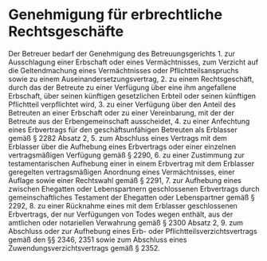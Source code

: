 # Genehmigung für erbrechtliche Rechtsgeschäfte

Der Betreuer bedarf der Genehmigung des Betreuungsgerichts  1\.
 zur Ausschlagung einer Erbschaft oder eines Vermächtnisses, zum Verzicht auf die Geltendmachung eines Vermächtnisses oder Pflichtteilsanspruchs sowie zu einem Auseinandersetzungsvertrag,
 2\.
 zu einem Rechtsgeschäft, durch das der Betreute zu einer Verfügung über eine ihm angefallene Erbschaft, über seinen künftigen gesetzlichen Erbteil oder seinen künftigen Pflichtteil verpflichtet wird,
 3\.
 zu einer Verfügung über den Anteil des Betreuten an einer Erbschaft oder zu einer Vereinbarung, mit der der Betreute aus der Erbengemeinschaft ausscheidet,
 4\.
 zu einer Anfechtung eines Erbvertrags für den geschäftsunfähigen Betreuten als Erblasser gemäß § 2282 Absatz 2,
 5\.
 zum Abschluss eines Vertrags mit dem Erblasser über die Aufhebung eines Erbvertrags oder einer einzelnen vertragsmäßigen Verfügung gemäß § 2290,
 6\.
 zu einer Zustimmung zur testamentarischen Aufhebung einer in einem Erbvertrag mit dem Erblasser geregelten vertragsmäßigen Anordnung eines Vermächtnisses, einer Auflage sowie einer Rechtswahl gemäß § 2291,
 7\.
 zur Aufhebung eines zwischen Ehegatten oder Lebenspartnern geschlossenen Erbvertrags durch gemeinschaftliches Testament der Ehegatten oder Lebenspartner gemäß § 2292,
 8\.
 zu einer Rücknahme eines mit dem Erblasser geschlossenen Erbvertrags, der nur Verfügungen von Todes wegen enthält, aus der amtlichen oder notariellen Verwahrung gemäß § 2300 Absatz 2,
 9\.
 zum Abschluss oder zur Aufhebung eines Erb\- oder Pflichtteilsverzichtsvertrags gemäß den §§ 2346, 2351 sowie zum Abschluss eines Zuwendungsverzichtsvertrags gemäß § 2352\.
 

